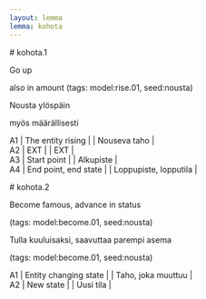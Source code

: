 ```yaml
---
layout: lemma
lemma: kohota
---
```


<div class="sense">
# <span class="sensename">kohota.1</span>

<span class="description">Go up</span>

also in amount (tags: model:rise.01, seed:nousta)

<span class="description">Nousta ylöspäin</span>

myös määrällisesti

A1 | The entity rising |   | Nouseva taho |  
A2 | EXT |   | EXT |  
A3 | Start point |   | Alkupiste |  
A4 | End point, end state |   | Loppupiste, lopputila |  

</div>

<div class="sense">
# <span class="sensename">kohota.2</span>

<span class="description">Become famous, advance in status</span>

(tags: model:become.01, seed:nousta)

<span class="description">Tulla kuuluisaksi, saavuttaa parempi asema</span>

(tags: model:become.01, seed:nousta)

A1 | Entity changing state |   | Taho, joka muuttuu |  
A2 | New state |   | Uusi tila |  

</div>

